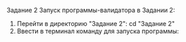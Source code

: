 Задание 2
Запуск программы-валидатора в Задании 2:
1) Перейти в директорию "Задание 2": cd "Задание 2"
2) Ввести в терминал команду для запуска программы: 
